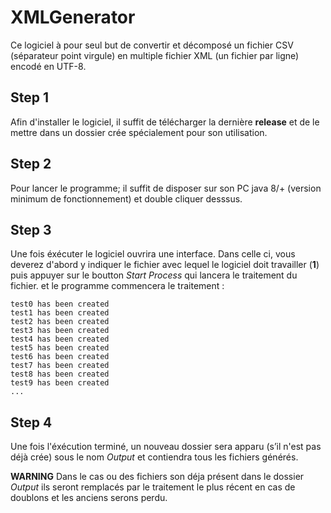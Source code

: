 # XMLGenerator
Ce logiciel à pour seul but de convertir et décomposé un fichier CSV (séparateur point virgule) en multiple fichier XML (un fichier par ligne) encodé en UTF-8.

## Step 1
Afin d'installer le logiciel, il suffit de télécharger la dernière **release** et de le mettre dans un dossier crée spécialement pour son utilisation.

## Step 2
Pour lancer le programme; il suffit de disposer sur son PC java 8/+ (version minimum de fonctionnement) et double cliquer desssus.


## Step 3
Une fois éxécuter le logiciel ouvrira une interface. Dans celle ci, vous deverez d'abord y indiquer le fichier avec lequel le logiciel doit travailler (**1**) puis appuyer sur le boutton *Start Process* qui lancera le traitement du fichier. 
et le programme commencera le traitement :
```
test0 has been created
test1 has been created
test2 has been created
test3 has been created
test4 has been created
test5 has been created
test6 has been created
test7 has been created
test8 has been created
test9 has been created
...
```

## Step 4
Une fois l'éxécution terminé, un nouveau dossier sera apparu (s’il n'est pas déjà crée) sous le nom *Output* et contiendra tous les fichiers générés.

**WARNING**
Dans le cas ou des fichiers son déja présent dans le dossier *Output* ils seront remplacés par le traitement le plus récent en cas de doublons et les anciens serons perdu.
